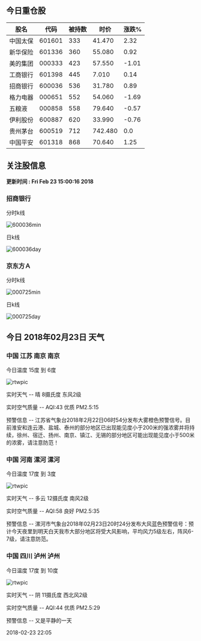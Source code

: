 
## 今日重仓股 

|股名|代码|被持数|时价|涨跌%|
|---|---|---|---|---|
|中国太保|601601|333|41.470|2.32|
|新华保险|601336|360|55.080|0.92|
|美的集团|000333|423|57.550|-1.01|
|工商银行|601398|445|7.010|0.14|
|招商银行|600036|536|31.780|0.89|
|格力电器|000651|552|54.060|-1.69|
|五粮液|000858|558|79.640|-0.57|
|伊利股份|600887|620|33.990|-0.76|
|贵州茅台|600519|712|742.480|0.0|
|中国平安|601318|868|70.640|1.25|

## 关注股信息
**更新时间 : Fri Feb 23 15:00:16 2018**
### 招商银行 
分时k线

![600036min](http://image.sinajs.cn/newchart/min/n/sh600036.gif)

日k线

![600036day](http://image.sinajs.cn/newchart/daily/n/sh600036.gif)

### 京东方Ａ 
分时k线

![000725min](http://image.sinajs.cn/newchart/min/n/sz000725.gif)

日k线

![000725day](http://image.sinajs.cn/newchart/daily/n/sz000725.gif)
## 今日 2018年02月23日 天气
### 中国 江苏 南京 南京

今日温度 15度 到 6度

![rtwpic](http://app1.showapi.com/weather/icon/night/00.png)

实时天气 -- 晴 8摄氏度 东风2级

实时空气质量 -- AQI:43 优质 PM2.5:15

预警信息 -- 江苏省气象台2018年2月22日06时54分发布大雾橙色预警信号。目前淮安和连云港、盐城、泰州的部分地区已出现能见度小于200米的强浓雾并将持续，徐州、宿迁、扬州、南京、镇江、无锡的部分地区可能出现能见度小于500米的浓雾，请注意防范！
    
### 中国 河南 漯河 漯河

今日温度 17度 到 3度

![rtwpic](http://app1.showapi.com/weather/icon/night/01.png)

实时天气 -- 多云 12摄氏度 南风2级

实时空气质量 -- AQI:58 良好 PM2.5:35

预警信息 -- 漯河市气象台2018年02月23日20时24分发布大风蓝色预警信号：预计今天夜里到明天白天我市大部分地区将受大风影响，平均风力5级左右，阵风6-7级，请注意防范。
    
### 中国 四川 泸州 泸州

今日温度 17度 到 10度

![rtwpic](http://app1.showapi.com/weather/icon/night/02.png)

实时天气 -- 阴 11摄氏度 西北风2级

实时空气质量 -- AQI:44 优质 PM2.5:29

预警信息 -- 又是平静的一天
    
2018-02-23 22:05